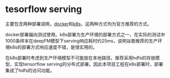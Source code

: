 # tesorflow serving

主要包含两种部署调用，[docker](https://github.com/alphaplato/alphaplato/blob/master/DeepLearning/TFServing/docker.md)和[k8s](https://github.com/alphaplato/alphaplato/blob/master/DeepLearning/TFServing/k8s.md)，这两种方式均为官方推荐的方式。

docker部署偏向测试使用。k8s部署为生产环境的部署方式之一，在实际的测试中1000条样本在deepFM模型下serving响应耗时约25ms，说明谷歌推荐的生产环境k8s的部署方式响应速度不错，是很实用的。

在k8s部署时考虑到生产环境模型不可能放在本地路径，推荐采用hdfs的存放模型，实现tensorflow serving的分布式部署。因此本项目工程在k8s部署时，部署集成了hdfs的访问功能。